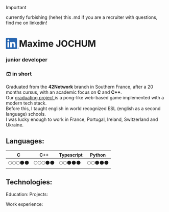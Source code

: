 > [!IMPORTANT]
> currently furbishing (hehe) this .md
> if you are a recruiter with questions, find me on linkedin!

<h1 style="display: flex; align-items: center"><img src="./LI-In-Bug.png" height="35px" />Maxime JOCHUM <h3>junior developer</h3></h1>

### 🩳 in short 
Graduated from the **42Network** branch in Southern France, after a 20 months cursus, with an academic focus on **C** and **C++**.
<br/>Our [graduating project ](#soon)is a pong-like web-based game implemented with a modern tech stack.
<br/>Before this, I taught english in world recognized ESL (english as a second language) schools.
<br/>I was lucky enough to work in France, Portugal, Ireland, Switzerland and Ukraine.


## Languages:
| C | C++ | Typescript | Python
| ---      | ---       |---       |---       |
|:full_moon::full_moon::full_moon::new_moon::new_moon:|:full_moon::full_moon::full_moon::new_moon::new_moon:|:full_moon::full_moon::new_moon::new_moon::new_moon:|:full_moon::full_moon::new_moon::new_moon::new_moon:|


## Technologies:

Education:
Projects:

Work experience:
<!--
Ozymandias
I met a traveller from an antique land
Who said: "Two vast and trunkless legs of stone
Stand in the desert. Near them, on the sand,
Half sunk, a shattered visage lies, whose frown,

And wrinkled lip, and sneer of cold command,
Tell that its sculptor well those passions read,
Which yet survive, stamped on these lifeless things,
The hand that mocked them and the heart that fed,

And on the pedestal these words appear:
'My name is Ozymandias, king of kings:
Look on my works, Ye Mighty, and despair!'

Nothing beside remains. Round the decay
Of that colossal wreck, boundless and bare,
The lone and level sands stretch far away."
-->

